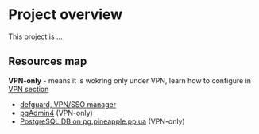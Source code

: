 # Project overview
This project is ...

## Resources map

**VPN-only** - means it is wokring only under VPN, learn how to configure in [VPN section](./vpn_sso/index.md)

- [defguard, VPN/SSO manager](https://vpn.pineapple.pp.ua)
- [pgAdmin4](https://pgadmin.pineapple.pp.ua) (VPN-only)
- [PostgreSQL DB on pg.pineapple.pp.ua](pg.pineapple.pp.ua) (VPN-only)